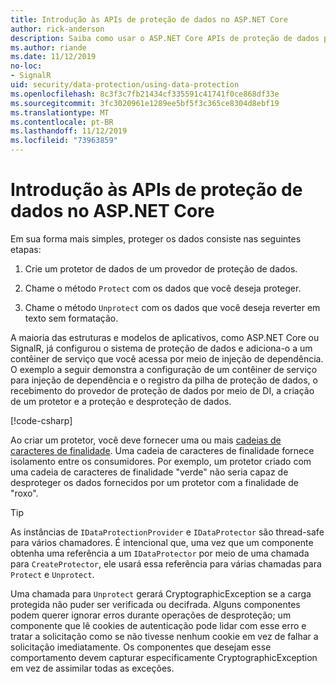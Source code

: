 ```yaml
---
title: Introdução às APIs de proteção de dados no ASP.NET Core
author: rick-anderson
description: Saiba como usar o ASP.NET Core APIs de proteção de dados para proteger e desproteger dados em um aplicativo.
ms.author: riande
ms.date: 11/12/2019
no-loc:
- SignalR
uid: security/data-protection/using-data-protection
ms.openlocfilehash: 8c3f3c7fb21434cf335591c41741f0ce868df33e
ms.sourcegitcommit: 3fc3020961e1289ee5bf5f3c365ce8304d8ebf19
ms.translationtype: MT
ms.contentlocale: pt-BR
ms.lasthandoff: 11/12/2019
ms.locfileid: "73963859"
---
```

# <a name="get-started-with-the-data-protection-apis-in-aspnet-core"></a>Introdução às APIs de proteção de dados no ASP.NET Core

<a name="security-data-protection-getting-started"></a>

Em sua forma mais simples, proteger os dados consiste nas seguintes etapas:

1. Crie um protetor de dados de um provedor de proteção de dados.

2. Chame o método `Protect` com os dados que você deseja proteger.

3. Chame o método `Unprotect` com os dados que você deseja reverter em texto sem formatação.

A maioria das estruturas e modelos de aplicativos, como ASP.NET Core ou SignalR, já configurou o sistema de proteção de dados e adiciona-o a um contêiner de serviço que você acessa por meio de injeção de dependência. O exemplo a seguir demonstra a configuração de um contêiner de serviço para injeção de dependência e o registro da pilha de proteção de dados, o recebimento do provedor de proteção de dados por meio de DI, a criação de um protetor e a proteção e desproteção de dados.

[!code-csharp[](../../security/data-protection/using-data-protection/samples/protectunprotect.cs?highlight=26,34,35,36,37,38,39,40)]

Ao criar um protetor, você deve fornecer uma ou mais [cadeias de caracteres de finalidade](xref:security/data-protection/consumer-apis/purpose-strings). Uma cadeia de caracteres de finalidade fornece isolamento entre os consumidores. Por exemplo, um protetor criado com uma cadeia de caracteres de finalidade "verde" não seria capaz de desproteger os dados fornecidos por um protetor com a finalidade de "roxo".

>[!TIP]
> As instâncias de `IDataProtectionProvider` e `IDataProtector` são thread-safe para vários chamadores. É intencional que, uma vez que um componente obtenha uma referência a um `IDataProtector` por meio de uma chamada para `CreateProtector`, ele usará essa referência para várias chamadas para `Protect` e `Unprotect`.
>
>Uma chamada para `Unprotect` gerará CryptographicException se a carga protegida não puder ser verificada ou decifrada. Alguns componentes podem querer ignorar erros durante operações de desproteção; um componente que lê cookies de autenticação pode lidar com esse erro e tratar a solicitação como se não tivesse nenhum cookie em vez de falhar a solicitação imediatamente. Os componentes que desejam esse comportamento devem capturar especificamente CryptographicException em vez de assimilar todas as exceções.

